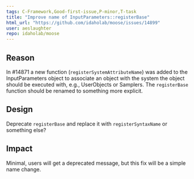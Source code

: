 ```yaml
---
tags: C-Framework,Good-first-issue,P-minor,T-task
title: "Improve name of InputParameters::registerBase"
html_url: "https://github.com/idaholab/moose/issues/14899"
user: aeslaughter
repo: idaholab/moose
---
```


## Reason
<!--Why do you need this feature or what is the enhancement?-->
In #14871 a new function (`registerSystemAttributeName`) was added to the InputParameters object to associate an object with the system the object should be executed with, e.g., UserObjects or Samplers. The `registerBase` function should be renamed to something more explicit.

## Design
<!--A concise description (design) of what you want to happen.--->
Deprecate `registerBase` and replace it with `registerSyntaxName` or something else?

## Impact
<!--Will the enhancement change existing public APIs, internal APIs, or add something new?-->
Minimal, users will get a deprecated message, but this fix will be a simple name change.